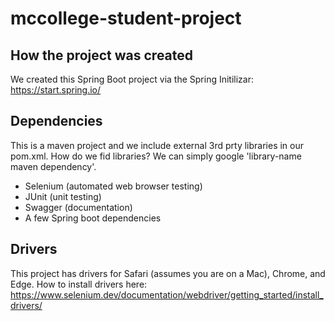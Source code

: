 # mccollege-student-project

## How the project was created
We created this Spring Boot project via the Spring Initilizar: https://start.spring.io/

## Dependencies
This is a maven project and we include external 3rd prty libraries in our pom.xml. How do we fid libraries? We can simply google 'library-name maven dependency'.

- Selenium (automated web browser testing)
- JUnit (unit testing)
- Swagger (documentation)
- A few Spring boot dependencies


## Drivers
This project has drivers for Safari (assumes you are on a Mac), Chrome, and Edge. How to install drivers here: https://www.selenium.dev/documentation/webdriver/getting_started/install_drivers/